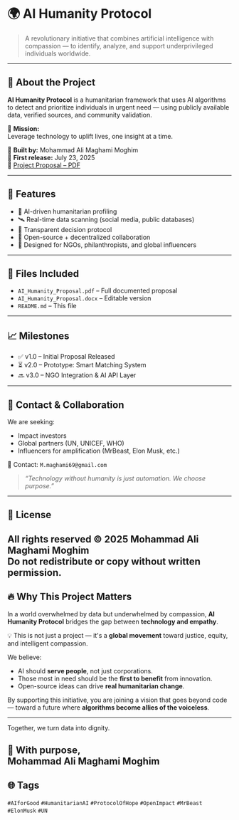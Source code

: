 # 🌍 AI Humanity Protocol

> A revolutionary initiative that combines artificial intelligence with compassion — to identify, analyze, and support underprivileged individuals worldwide.

---

## 📌 About the Project

**AI Humanity Protocol** is a humanitarian framework that uses AI algorithms to detect and prioritize individuals in urgent need — using publicly available data, verified sources, and community validation.

🎯 **Mission:**  
Leverage technology to uplift lives, one insight at a time.

🧠 **Built by:** Mohammad Ali Maghami Moghim  
📅 **First release:** July 23, 2025  
📄 [Project Proposal – PDF](./AI_Humanity_Proposal.pdf)

---

## 🚀 Features

- 🧬 AI-driven humanitarian profiling  
- 🛰️ Real-time data scanning (social media, public databases)  
- 🧾 Transparent decision protocol  
- 🔗 Open-source + decentralized collaboration  
- 🤝 Designed for NGOs, philanthropists, and global influencers

---

## 📂 Files Included

- `AI_Humanity_Proposal.pdf` – Full documented proposal  
- `AI_Humanity_Proposal.docx` – Editable version  
- `README.md` – This file  

---

## 📈 Milestones

- ✅ v1.0 – Initial Proposal Released
- ⏳ v2.0 – Prototype: Smart Matching System
- 🔜 v3.0 – NGO Integration & AI API Layer

---

## 🤝 Contact & Collaboration

We are seeking:
- Impact investors  
- Global partners (UN, UNICEF, WHO)  
- Influencers for amplification (MrBeast, Elon Musk, etc.)

📧 Contact: `M.maghami69@gmail.com`

> *“Technology without humanity is just automation. We choose purpose.”*

---

## 🔖 License

All rights reserved © 2025 Mohammad Ali Maghami Moghim  
Do not redistribute or copy without written permission.
---
## 🔥 Why This Project Matters

In a world overwhelmed by data but underwhelmed by compassion, **AI Humanity Protocol** bridges the gap between **technology and empathy**. 

💡 This is not just a project — it's a **global movement** toward justice, equity, and intelligent compassion.

We believe:
- AI should **serve people**, not just corporations.
- Those most in need should be the **first to benefit** from innovation.
- Open-source ideas can drive **real humanitarian change**.

By supporting this initiative, you are joining a vision that goes beyond code — toward a future where **algorithms become allies of the voiceless**.

---

Together, we turn data into dignity.

🧠 With purpose,  
**Mohammad Ali Maghami Moghim**
---

## 🌐 Tags

`#AIforGood` `#HumanitarianAI` `#ProtocolOfHope` `#OpenImpact` `#MrBeast` `#ElonMusk` `#UN`

